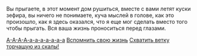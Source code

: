 Вы прыгаете, в этот момент дом рушиться, вместе с вами летят куски зефира, вы ничего не понимаете, куча мыслей в голове, как это произошло, как я здесь оказался, что я еще мог сделать вместо того чтобы прыгать. Вся ваша жизнь проноситься перед глазами.


[  А-А-А-А-а-а-а-а-а-а-а](win-scream.md)
[  Вспомнить свою жизнь](win-not-jump.md)
[  Схватить ветку торчащую из скалы!](win-stick.md)